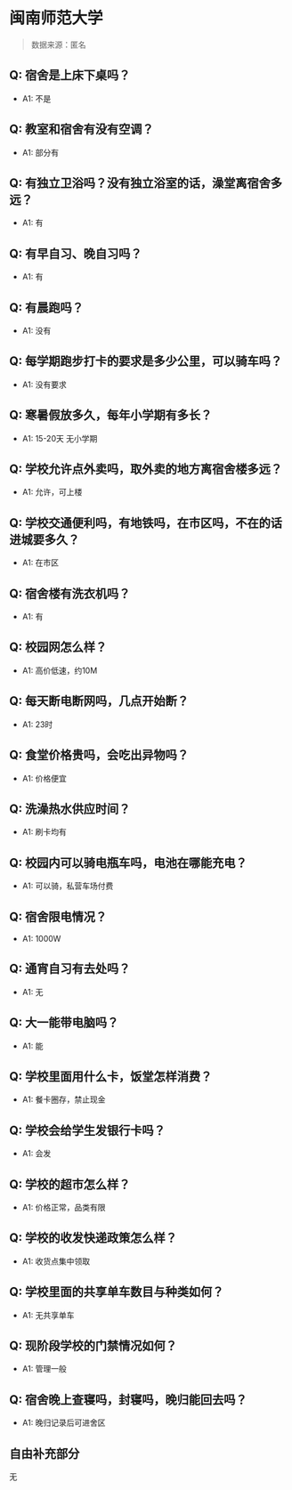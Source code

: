 # 闽南师范大学

> 数据来源：匿名

## Q: 宿舍是上床下桌吗？

- A1: 不是

## Q: 教室和宿舍有没有空调？

- A1: 部分有

## Q: 有独立卫浴吗？没有独立浴室的话，澡堂离宿舍多远？

- A1: 有

## Q: 有早自习、晚自习吗？

- A1: 有

## Q: 有晨跑吗？

- A1: 没有

## Q: 每学期跑步打卡的要求是多少公里，可以骑车吗？

- A1: 没有要求

## Q: 寒暑假放多久，每年小学期有多长？

- A1: 15-20天 无小学期

## Q: 学校允许点外卖吗，取外卖的地方离宿舍楼多远？

- A1: 允许，可上楼

## Q: 学校交通便利吗，有地铁吗，在市区吗，不在的话进城要多久？

- A1: 在市区

## Q: 宿舍楼有洗衣机吗？

- A1: 有

## Q: 校园网怎么样？

- A1: 高价低速，约10M

## Q: 每天断电断网吗，几点开始断？

- A1: 23时

## Q: 食堂价格贵吗，会吃出异物吗？

- A1: 价格便宜

## Q: 洗澡热水供应时间？

- A1: 刷卡均有

## Q: 校园内可以骑电瓶车吗，电池在哪能充电？

- A1: 可以骑，私营车场付费

## Q: 宿舍限电情况？

- A1: 1000W

## Q: 通宵自习有去处吗？

- A1: 无

## Q: 大一能带电脑吗？

- A1: 能

## Q: 学校里面用什么卡，饭堂怎样消费？

- A1: 餐卡圈存，禁止现金

## Q: 学校会给学生发银行卡吗？

- A1: 会发

## Q: 学校的超市怎么样？

- A1: 价格正常，品类有限

## Q: 学校的收发快递政策怎么样？

- A1: 收货点集中领取

## Q: 学校里面的共享单车数目与种类如何？

- A1: 无共享单车

## Q: 现阶段学校的门禁情况如何？

- A1: 管理一般

## Q: 宿舍晚上查寝吗，封寝吗，晚归能回去吗？

- A1: 晚归记录后可进舍区

## 自由补充部分

无